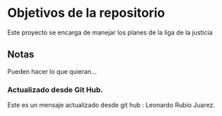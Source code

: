 # Objetivos de la repositorio

Este proyecto se encarga de manejar los planes de la liga de la justicia


## Notas
Pueden hacer lo que quieran...


### Actualizado desde Git Hub.

Este es un mensaje actualizado desde git hub : Leonardo Rubio Juarez.
